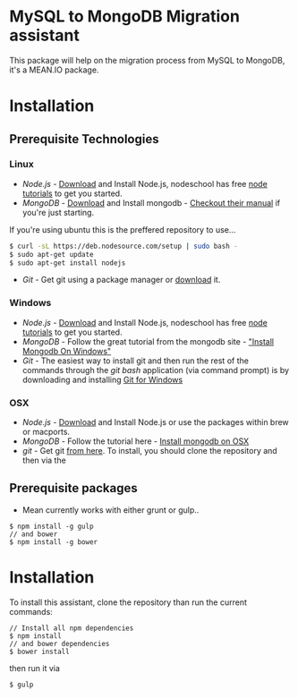 # MySQL to MongoDB Migration assistant
This package will help on the migration process from MySQL to MongoDB, it's a MEAN.IO package.
# Installation
## Prerequisite Technologies
### Linux
 * *Node.js* - <a href="http://nodejs.org/download/">Download</a> and Install Node.js, nodeschool has free <a href=" http://nodeschool.io/#workshoppers">node tutorials</a> to get you started.
 * *MongoDB* - <a href="http://www.mongodb.org/downloads">Download</a> and Install mongodb - <a href="http://docs.mongodb.org/manual">Checkout their manual</a> if you're just starting.
 
 If you're using ubuntu this is the preffered repository to use...
 
 ```bash
 $ curl -sL https://deb.nodesource.com/setup | sudo bash -
 $ sudo apt-get update
 $ sudo apt-get install nodejs
 ```
 
 * *Git* - Get git using a package manager or <a href="http://git-scm.com/downloads">download</a> it.
 
### Windows
 * *Node.js* - <a href="http://nodejs.org/download/">Download</a> and Install Node.js, nodeschool has free <a href=" http://nodeschool.io/#workshoppers">node tutorials</a> to get you started.
 * *MongoDB* - Follow the great tutorial from the mongodb site - <a href="http://docs.mongodb.org/manual/tutorial/install-mongodb-on-windows">"Install Mongodb On Windows"</a>
 * *Git* - The easiest way to install git and then run the rest of the commands through the *git bash* application (via command prompt) is by downloading and installing <a href="http://git-scm.com/download/win">Git for Windows</a>
 
### OSX
 * *Node.js* -  <a href="http://nodejs.org/download/">Download</a> and Install Node.js or use the packages within brew or macports.
 * *MongoDB* - Follow the tutorial here - <a href="http://docs.mongodb.org/manual/tutorial/install-mongodb-on-os-x/">Install mongodb on OSX</a>
 * *git* - Get git <a href="http://git-scm.com/download/mac">from here</a>.
To install, you should clone the repository and then via the 

## Prerequisite packages
 
 * Mean currently works with either grunt or gulp..
 ```
 $ npm install -g gulp
 // and bower
 $ npm install -g bower 
 ```
# Installation
 To install this assistant, clone the repository than run the current commands:
 
 ```
 // Install all npm dependencies
 $ npm install
 // and bower dependencies
 $ bower install
 ```
 then run it via
 
 ```
 $ gulp
 ```
